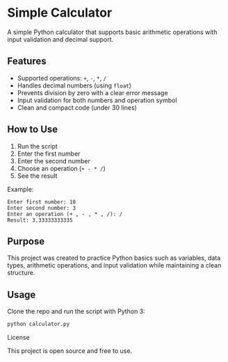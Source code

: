 # Simple Calculator

A simple Python calculator that supports basic arithmetic operations with input validation and decimal support.

## Features

- Supported operations: `+`, `-`, `*`, `/`  
- Handles decimal numbers (using `float`)  
- Prevents division by zero with a clear error message  
- Input validation for both numbers and operation symbol  
- Clean and compact code (under 30 lines)

## How to Use

1. Run the script  
2. Enter the first number  
3. Enter the second number  
4. Choose an operation (`+ - * /`)  
5. See the result  

Example:
````
Enter first number: 10
Enter second number: 3
Enter an operation (+ , - , * , /): /
Result: 3.33333333335
````

## Purpose

This project was created to practice Python basics such as variables, data types, arithmetic operations, and input validation while maintaining a clean structure.

## Usage

Clone the repo and run the script with Python 3:
```bash
python calculator.py
```
License

This project is open source and free to use.
